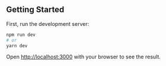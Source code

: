 ## Getting Started

First, run the development server:

```bash
npm run dev
# or
yarn dev
```

<!-- .... -->

Open [http://localhost:3000](http://localhost:3000) with your browser to see the result.
